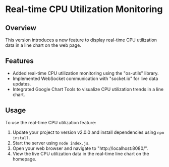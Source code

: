 # Real-time CPU Utilization Monitoring

## Overview
This version introduces a new feature to display real-time CPU utilization data in a line chart on the web page.

## Features
- Added real-time CPU utilization monitoring using the "os-utils" library.
- Implemented WebSocket communication with "socket.io" for live data updates.
- Integrated Google Chart Tools to visualize CPU utilization trends in a line chart.

## Usage
To use the real-time CPU utilization feature:

1. Update your project to version v2.0.0 and install dependencies using `npm install`.
2. Start the server using `node index.js`.
3. Open your web browser and navigate to "http://localhost:8080/".
4. View the live CPU utilization data in the real-time line chart on the homepage.
